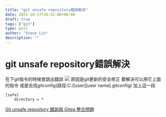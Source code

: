 ```yaml
---
title: "git unsafe repository錯誤解決"
date: 2022-10-27T16:51:00+08:00
draft: true
tags: ["git"]
type: post
author: "Steve Lin"
description: ""
---
```



# git unsafe repository錯誤解決

在下git指令的時候會跳出錯誤
![](https://imgur.com/N8474PA.jpg)
原因是git更新的安全修正
要解決可以用它上面的指令
或是去找gitconfig(路徑:C:/[user]\[user name]\.gitconfig)
加上這一段
```
[safe]
	directory = *
```


[Git unsafe repository 錯誤與 Gitea 整合問題](https://blog.darkthread.net/blog/git-unsafe-repo-n-gitea/)